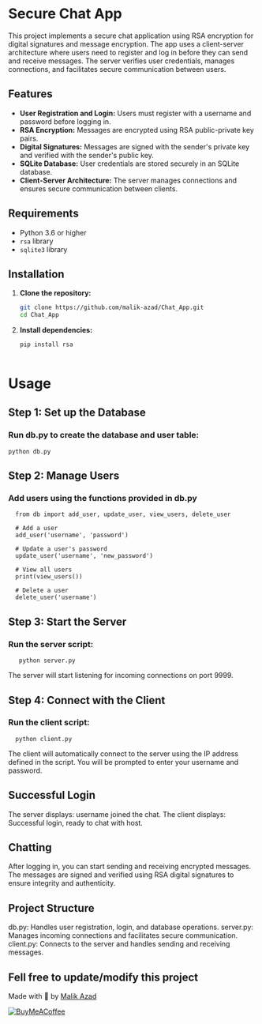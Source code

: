 # Secure Chat App

This project implements a secure chat application using RSA encryption for digital signatures and message encryption. The app uses a client-server architecture where users need to register and log in before they can send and receive messages. The server verifies user credentials, manages connections, and facilitates secure communication between users.

## Features

- **User Registration and Login:** Users must register with a username and password before logging in.
- **RSA Encryption:** Messages are encrypted using RSA public-private key pairs.
- **Digital Signatures:** Messages are signed with the sender's private key and verified with the sender's public key.
- **SQLite Database:** User credentials are stored securely in an SQLite database.
- **Client-Server Architecture:** The server manages connections and ensures secure communication between clients.

## Requirements

- Python 3.6 or higher
- `rsa` library
- `sqlite3` library

## Installation

1. **Clone the repository:**
   ```sh
   git clone https://github.com/malik-azad/Chat_App.git
   cd Chat_App
2. **Install dependencies:**
   ```sh
   pip install rsa
  
# Usage
## Step 1: Set up the Database
### Run db.py to create the database and user table:
    python db.py
    
## Step 2: Manage Users
### Add users using the functions provided in db.py
      from db import add_user, update_user, view_users, delete_user
   
      # Add a user
      add_user('username', 'password')
      
      # Update a user's password
      update_user('username', 'new_password')
      
      # View all users
      print(view_users())
      
      # Delete a user
      delete_user('username')

 ## Step 3: Start the Server
 ### Run the server script:
       python server.py

 The server will start listening for incoming connections on port 9999.
   
## Step 4: Connect with the Client
### Run the client script:
      python client.py
      
 The client will automatically connect to the server using the IP address defined in the script. You will be prompted to enter your username and password.

## Successful Login
 The server displays: username joined the chat.
 The client displays: Successful login, ready to chat with host.

## Chatting
 After logging in, you can start sending and receiving encrypted messages. The messages are signed and verified using RSA digital signatures to ensure integrity and authenticity.

## Project Structure
 db.py: Handles user registration, login, and database operations.
 server.py: Manages incoming connections and facilitates secure communication.
 client.py: Connects to the server and handles sending and receiving messages.

## Fell free to update/modify this project

 Made with 🤍 by [Malik Azad](https://www.linkedin.com/in/malikazad)

 
  [![BuyMeACoffee](https://img.shields.io/badge/Buy%20Me%20a%20Coffee-ffdd00?style=for-the-badge&logo=buy-me-a-coffee&logoColor=black)](https://buymeacoffee.com/malikazad) 


